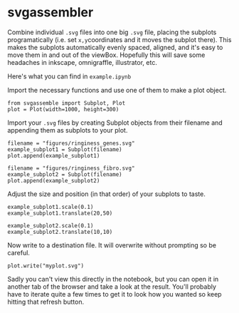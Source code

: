 # svgassembler

Combine individual ```.svg``` files into one big ```.svg``` file, placing the subplots programatically (i.e. set ```x,y```coordinates and it moves the subplot there).
This makes the subplots automatically evenly spaced, aligned, and it's easy to move them in and out of the viewBox. Hopefully this will save some headaches in inkscape, omnigraffle, illustrator, etc.

Here's what you can find in ```example.ipynb```

Import the necessary functions and use one of them to make a plot object.
```
from svgassemble import Subplot, Plot
plot = Plot(width=1000, height=300)
```

Import your ```.svg``` files by creating Subplot objects from their filename and appending them as subplots to your plot.  

```
filename = "figures/ringiness_genes.svg"
example_subplot1 = Subplot(filename)
plot.append(example_subplot1)

filename = "figures/ringiness_fibro.svg"
example_subplot2 = Subplot(filename)
plot.append(example_subplot2)
```

Adjust the size and position (in that order) of your subplots to taste.

```
example_subplot1.scale(0.1)
example_subplot1.translate(20,50)

example_subplot2.scale(0.1)
example_subplot2.translate(10,10)
```
Now write to a destination file. It will overwrite without prompting so be careful.
```
plot.write("myplot.svg")
```
Sadly you can't view this directly in the notebook, but you can open it in another tab of the browser and take a look at the result. You'll probably have to iterate quite a few times to get it to look how you wanted so keep hitting that refresh button.

